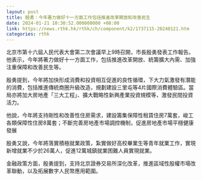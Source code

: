 ```yaml
---
layout: post
title: 殷勇：今年著力做好十一方面工作包括推進改革開放和改善民生
date: 2024-01-21 10:30:52.000000000 +08:00
link: https://news.rthk.hk/rthk/ch/component/k2/1737115-20240121.htm
categories: rthk
---
```


北京市第十六屆人民代表大會第二次會議早上9時召開，市長殷勇發表工作報告。他表示，今年將著力做好十一方面工作，包括推進改革開放、統籌擴大內需、加強注重保障和改善民生等。

殷勇提到，今年將加快形成消費和投資相互促進的良性循環，下大力氣激發有潛能的消費，包括推進傳統商圈升級改造，規劃建設三里屯等4片國際消費體驗區。當局亦將加大房地產「三大工程」、擴大戰略性新興產業投資規模等，激發民間投資活力。

他說，今年將支持剛性和改善性住房需求，建設籌集保障性租賃住房7萬套，峻工各類保障性住房8萬套；不斷完善房地產市場調控機制，促進房地產市場平穩健康發展

殷勇又說，今年將落實積極就業政策，紮實做好高校畢業生等青年就業工作，實現新增就業不少於26萬人，促進12萬城鎮就業困難人員實現就業。

金融政策方面，殷勇提到，支持北京證券交易所深化改革，推進區域性股權市場改革聯動，以及拓展數字人民幣應用範圍。
